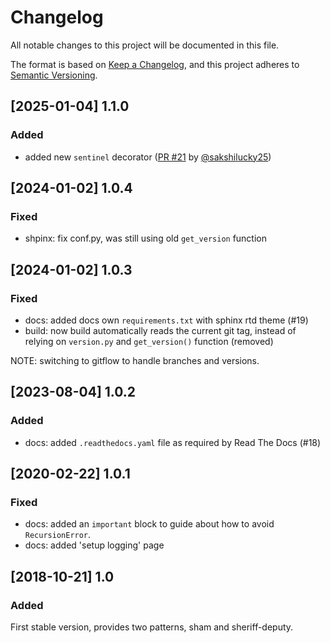 # Changelog

All notable changes to this project will be documented in this file.

The format is based on [Keep a Changelog](https://keepachangelog.com/en/1.0.0/),
and this project adheres to [Semantic Versioning](https://semver.org/spec/v2.0.0.html).


## [2025-01-04] 1.1.0

### Added
- added new `sentinel` decorator ([PR #21](
    https://github.com/dzanotelli/drypy/pull/21) by [@sakshilucky25](
        https://github.com/sakshilucky25))

## [2024-01-02] 1.0.4

### Fixed
- shpinx: fix conf.py, was still using old `get_version` function

## [2024-01-02] 1.0.3

### Fixed
- docs: added docs own `requirements.txt` with sphinx rtd theme (#19)
- build: now build automatically reads the current git tag, instead of relying
    on `version.py` and `get_version()` function (removed)

NOTE: switching to gitflow to handle branches and versions.

## [2023-08-04] 1.0.2

### Added
- docs: added `.readthedocs.yaml` file as required by Read The Docs (#18)

## [2020-02-22] 1.0.1

### Fixed
- docs: added an `important` block to guide about how to avoid `RecursionError`.
- docs: added 'setup logging' page

## [2018-10-21] 1.0

### Added
First stable version, provides two patterns, sham and sheriff-deputy.
